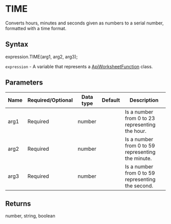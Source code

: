 # TIME

Converts hours, minutes and seconds given as numbers to a serial number, formatted with a time format.

## Syntax

expression.TIME(arg1, arg2, arg3);

`expression` - A variable that represents a [ApiWorksheetFunction](../ApiWorksheetFunction.md) class.

## Parameters

| **Name** | **Required/Optional** | **Data type** | **Default** | **Description** |
| ------------- | ------------- | ------------- | ------------- | ------------- |
| arg1 | Required | number |  | Is a number from 0 to 23 representing the hour. |
| arg2 | Required | number |  | Is a number from 0 to 59 representing the minute. |
| arg3 | Required | number |  | Is a number from 0 to 59 representing the second. |

## Returns

number, string, boolean